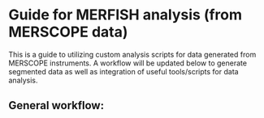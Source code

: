 # Guide for MERFISH analysis (from MERSCOPE data)
This is a guide to utilizing custom analysis scripts for data generated from MERSCOPE instruments. A workflow will be updated below to generate segmented data as well as integration of useful tools/scripts for data analysis.

## General workflow:
